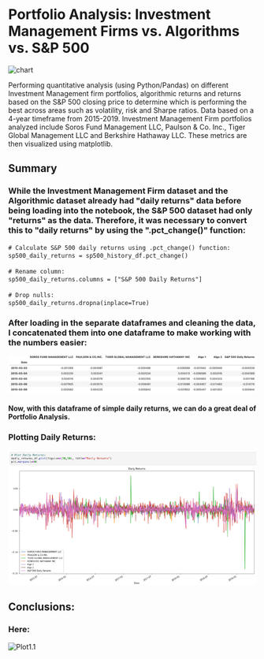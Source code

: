 # Portfolio Analysis: Investment Management Firms vs. Algorithms vs. S&P 500
![chart](https://www.stockideas.org/wp-content/uploads/2013/12/stock-chart-technical-analysis.jpg)

Performing quantitative analysis (using Python/Pandas) on different Investment Management firm portfolios, algorithmic returns and returns based on the S&P 500 closing price to determine which is performing the best across areas such as volatility, risk and Sharpe ratios.  Data based on a 4-year timeframe from 2015-2019.  Investment Management Firm portfolios analyzed include Soros Fund Management LLC, Paulson & Co. Inc., Tiger Global Management LLC and Berkshire Hathaway LLC.  These metrics are then visualized using matplotlib.

## Summary

### While the Investment Management Firm dataset and the Algorithmic dataset already had "daily returns" data before being loading into the notebook, the S&P 500 dataset had only "returns" as the data.  Therefore, it was necessary to convert this to "daily returns" by using the ".pct_change()" function:

    # Calculate S&P 500 daily returns using .pct_change() function:
    sp500_daily_returns = sp500_history_df.pct_change()

    # Rename column:
    sp500_daily_returns.columns = ["S&P 500 Daily Returns"]

    # Drop nulls:
    sp500_daily_returns.dropna(inplace=True)

### After loading in the separate dataframes and cleaning the data, I concatenated them into one dataframe to make working with the numbers easier:
![concatenated_df](/Screenshots/concatenated_df.png?raw=true)

#### Now, with this dataframe of simple daily returns, we can do a great deal of Portfolio Analysis.

### Plotting Daily Returns:
![daily_returns_graph](/Screenshots/daily_returns_graph.png?raw=true)



## Conclusions:

### Here:
![Plot1.1](/Pics_of_Plots/Plot1.1.png?raw=true)